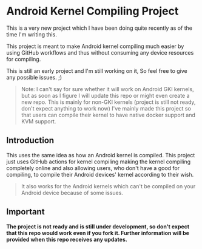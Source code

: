 # Android Kernel Compiling Project

This is a very new project which I have been doing quite recently as of the time I'm writing this.

This project is meant to make Android kernel compiling much easier by using GitHub workflows and thus without consuming any device resources for compiling.

This is still an early project and I'm still working on it, So feel free to give any possible issues. ;)

>Note: I can't say for sure whether it will work on Android GKI kernels, but as soon as I figure I will update this repo or might even create a new repo. This is mainly for non-GKI kernels (project is still not ready, don't expect anything to work now)
>I've mainly made this project so that users can compile their kernel to have native docker support and KVM support.

## Introduction

This uses the same idea as how an Android kernel is compiled.
This project just uses GitHub actions for kernel compiling making the kernel compiling completely online and also allowing users, who don't have a good for compiling, to compile their Android devices' kernel according to their wish.
>It also works for the Android kernels which can't be compiled on your Android device because of some issues.

## Important
**The project is not ready and is still under development, so don't expect that this repo would work even if you fork it. Further information will be provided when this repo receives any updates.**
